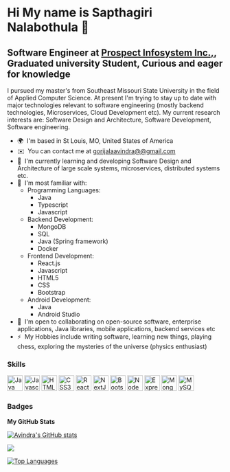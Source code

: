 Hi My name is Sapthagiri Nalabothula 👋
=================================================
 
Software Engineer at [Prospect Infosystem Inc.,](https://prospectinfosystem.com/), Graduated university Student, Curious and eager for knowledge
------------------------------------------------------

I pursued my master's from Southeast Missouri State University in the field of Applied Computer Science. At present I'm trying to stay up to date with major technologies relevant to software engineering (mostly backend technologies, Microservices, Cloud Development etc). My current research interests are: Software Design and Architecture, Software Development, Software engineering.

* 🌍  I'm based in St Louis, MO, United States of America
* ✉️  You can contact me at [gorijalaavindra@@gmail.com](mailto:gorijalaavindra@gmail.com)
* 🚀  I'm currently learning and developing Software Design and Architecture of large scale systems, microservices, distributed systems etc. 
* 🧠  I'm most familiar with:
    * Programming Languages:
      * Java
      * Typescript
      * Javascript
    * Backend Development:
       * MongoDB
       * SQL
       * Java (Spring framework)
       * Docker
    * Frontend Development:
      * React.js
      * Javascript
      * HTML5
      * CSS
      * Bootstrap
    * Android Development:
      *  Java
      *  Android Studio
* 🤝  I'm open to collaborating on open-source software, enterprise applications, Java libraries, mobile applications, backend services etc
* ⚡  My Hobbies include writing software, learning new things, playing chess, exploring the mysteries of the universe (physics enthusiast)

### Skills

<p align="left">
<a href="https://www.oracle.com/java/" target="_blank" rel="noreferrer"><img src="https://raw.githubusercontent.com/danielcranney/readme-generator/main/public/icons/skills/java-colored.svg" width="36" height="36" alt="Java" /></a>
<a href="https://developer.mozilla.org/en-US/docs/Web/JavaScript" target="_blank" rel="noreferrer"><img src="https://raw.githubusercontent.com/danielcranney/readme-generator/main/public/icons/skills/javascript-colored.svg" width="36" height="36" alt="Javascript" /></a>
<a href="https://developer.mozilla.org/en-US/docs/Glossary/HTML5" target="_blank" rel="noreferrer"><img src="https://raw.githubusercontent.com/danielcranney/readme-generator/main/public/icons/skills/html5-colored.svg" width="36" height="36" alt="HTML5" /></a>
<a href="https://www.w3.org/TR/CSS/#css" target="_blank" rel="noreferrer"><img src="https://raw.githubusercontent.com/danielcranney/readme-generator/main/public/icons/skills/css3-colored.svg" width="36" height="36" alt="CSS3" /></a>
<a href="https://reactjs.org/" target="_blank" rel="noreferrer"><img src="https://raw.githubusercontent.com/danielcranney/readme-generator/main/public/icons/skills/react-colored.svg" width="36" height="36" alt="React" /></a>
<a href="https://nextjs.org/docs" target="_blank" rel="noreferrer"><img src="https://raw.githubusercontent.com/danielcranney/readme-generator/main/public/icons/skills/nextjs-colored.svg" width="36" height="36" alt="NextJs" /></a>
<a href="https://getbootstrap.com/" target="_blank" rel="noreferrer"><img src="https://raw.githubusercontent.com/danielcranney/readme-generator/main/public/icons/skills/bootstrap-colored.svg" width="36" height="36" alt="Bootstrap" /></a>
<a href="https://nodejs.org/en/" target="_blank" rel="noreferrer"><img src="https://raw.githubusercontent.com/danielcranney/readme-generator/main/public/icons/skills/nodejs-colored.svg" width="36" height="36" alt="NodeJS" /></a>
<a href="https://expressjs.com/" target="_blank" rel="noreferrer"><img src="https://raw.githubusercontent.com/danielcranney/readme-generator/main/public/icons/skills/express-colored.svg" width="36" height="36" alt="Express" /></a>
<a href="https://www.mongodb.com/" target="_blank" rel="noreferrer"><img src="https://raw.githubusercontent.com/danielcranney/readme-generator/main/public/icons/skills/mongodb-colored.svg" width="36" height="36" alt="MongoDB" /></a>
<a href="https://www.mysql.com/" target="_blank" rel="noreferrer"><img src="https://raw.githubusercontent.com/danielcranney/readme-generator/main/public/icons/skills/mysql-colored.svg" width="36" height="36" alt="MySQL" /></a>
</p>


### Badges

<b>My GitHub Stats</b>

<a href="http://www.github.com/SAPTHAGIRI77"><img src="https://github-readme-stats.vercel.app/api?username=avindra99&show_icons=true&hide=&count_private=true&title_color=0891b2&text_color=ffffff&icon_color=0891b2&bg_color=1c1917&hide_border=true&show_icons=true" alt="Avindra's GitHub stats" /></a>

<a href="http://www.github.com/avindra99"><img src="https://github-readme-streak-stats.herokuapp.com/?user=avindra99&stroke=ffffff&background=1c1917&ring=0891b2&fire=0891b2&currStreakNum=ffffff&currStreakLabel=0891b2&sideNums=ffffff&sideLabels=ffffff&dates=ffffff&hide_border=true" /></a>


<a href="https://github.com/avindra99" align="left"><img src="https://github-readme-stats.vercel.app/api/top-langs/?username=avindra99&langs_count=4&title_color=0891b2&text_color=ffffff&icon_color=0891b2&bg_color=1c1917&hide_border=true&locale=en&custom_title=Top%20%Languages" alt="Top Languages" /></a>

